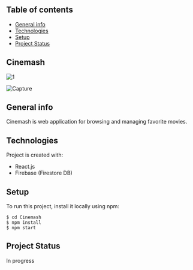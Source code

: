 ## Table of contents
* [General info](#general-info)
* [Technologies](#technologies)
* [Setup](#setup)
* [Project Status](#project-status)


## Cinemash

![1](https://user-images.githubusercontent.com/46200125/154246979-1bb39d56-fa17-476a-805a-4d62c760524a.png)

![Capture](https://user-images.githubusercontent.com/46200125/154247306-1611416b-ca2a-4ecd-baf3-083f066469d4.PNG)


## General info
Cinemash is web application for browsing and managing favorite movies.

## Technologies
Project is created with:
* React.js
* Firebase (Firestore DB)

	
## Setup
To run this project, install it locally using npm:

```
$ cd Cinemash
$ npm install
$ npm start
```

## Project Status

In progress 


